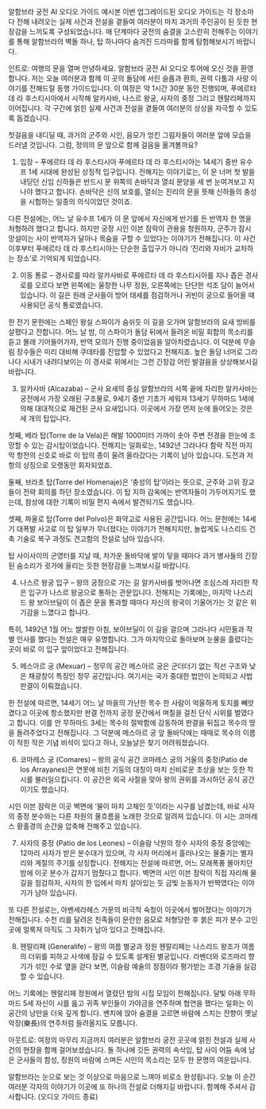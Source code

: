 알함브라 궁전 AI 오디오 가이드 예시본
이번 업그레이드된 오디오 가이드는 각 장소마다 전해 내려오는 실제 사건과 전설을 곁들여 여러분이 마치 과거의 주인공이 된 듯한 현장감을 느끼도록 구성되었습니다. 매 단계마다 궁전의 숨결을 고스란히 전해주는 이야기를 통해 알함브라의 벽돌 하나, 탑 하나마다 숨겨진 드라마를 함께 탐험해보시기 바랍니다.

인트로: 여행의 문을 열며
안녕하세요. 알함브라 궁전 AI 오디오 투어에 오신 것을 환영합니다. 저는 오늘 여러분과 함께 이 곳의 돌담에 서린 슬픔과 환희, 권력 다툼과 사랑 이야기를 전해드릴 동행 가이드입니다. 이 여정은 약 1시간 30분 동안 진행되며, 푸에르타 데 라 후스티시아에서 시작해 알카사바, 나스르 왕궁, 사자의 중정 그리고 헨랄리페까지 이어집니다. 각 구간에 얽힌 실제 사건과 전설을 곁들여 여러분의 상상을 자극할 수 있도록 돕겠습니다.

첫걸음을 내디딜 때, 과거의 군주와 시인, 음모가 엉킨 그림자들이 여러분 앞에 모습을 드러낼 것입니다. 그럼, 정의의 문 앞으로 함께 걸음을 옮겨볼까요?

1. 입장 – 푸에르타 데 라 후스티시아
푸에르타 데 라 후스티시아는 14세기 중반 유수프 1세 시대에 완성된 상징적 입구입니다. 전해지는 이야기로는, 이 문 너머 첫 발을 내딛던 신임 신하들은 반드시 문 위쪽의 손바닥과 열쇠 문양을 세 번 눈여겨보고 지나야 했다고 합니다. 손바닥은 신의 보호를, 열쇠는 진리의 문을 뜻해 신하들의 충성을 시험하는 일종의 의식이었던 것이죠.

다른 전설에는, 어느 날 유수프 1세가 이 문 앞에서 자신에게 반기를 든 반역자 한 명을 처형하려 했다고 합니다. 하지만 궁정 시인 이븐 잠락이 관용을 청원하자, 군주가 잠시 망설이는 사이 반역자가 달아나 목숨을 구할 수 있었다는 이야기가 전해집니다. 이 사건 이후부터 푸에르타 데 라 후스티시아는 단순한 출입구가 아니라 ‘진리와 자비가 교차하는 장소’로 기억되게 되었습니다.

2. 이동 통로 – 경사로를 따라 알카사바로
푸에르타 데 라 후스티시아를 지나 좁은 경사로를 오르다 보면 왼쪽에는 울창한 나무 정원, 오른쪽에는 단단한 석조 담이 늘어서 있습니다. 이 길은 원래 군사들이 방어 태세를 점검하거나 귀빈이 궁으로 들어올 때 사용되던 공식 통로였습니다.

한 전기 문헌에는 스페인 왕실 스파이가 숨쉬듯 이 길을 오가며 알함브라의 요새 방비를 살폈다고 전합니다. 어느 날 밤, 이 스파이가 돌담 뒤에서 들려온 비밀 회합의 목소리를 듣고 몰래 기어들어가자, 반역 모의가 진행 중이었음을 알아차렸습니다. 이 덕분에 무슬림 장수들은 미리 대비해 쿠데타를 진압할 수 있었다고 전해지죠. 높은 돌담 너머로 그라나다 시내가 내려다보이는 이 경사로 위에서는 그런 긴장감 어린 발걸음을 상상해보시길 바랍니다.

3. 알카사바 (Alcazaba) – 군사 요새의 중심
알함브라의 서쪽 끝에 자리한 알카사바는 궁전에서 가장 오래된 구조물로, 9세기 중반 기초가 세워져 13세기 무하마드 1세에 의해 대대적으로 재건된 군사 요새입니다. 이곳에서 가장 먼저 눈에 들어오는 것은 세 개의 탑입니다.

첫째, 베라 탑(Torre de la Vela)은 해발 1000미터 가까이 솟아 주변 전경을 한눈에 조망할 수 있는 감시탑이었습니다. 전해지는 일화로는, 1492년 그라나다 함락 직전 마지막 항전의 신호로 바로 이 탑의 종이 울려 올라갔다는 기록이 남아 있습니다. 도전과 저항의 상징으로 오랫동안 회자되었죠.

둘째, 브라초 탑(Torre del Homenaje)은 ‘충성의 탑’이라는 뜻으로, 군주와 고위 장교들이 전략 회의를 하던 장소였습니다. 이 탑 지하 감옥에는 반역자들이 가두어지기도 했는데, 참상에 대한 기록이 비밀 편지 속에서 발견되기도 했습니다.

셋째, 파울로 탑(Torre del Polvo)은 화약고로 사용된 공간입니다. 어느 문헌에는 14세기 대폭발 사고로 이 탑 일부가 무너졌다는 이야기가 전해지지만, 놀랍게도 나스리드 건축 기술로 복구 과정도 견고함의 전설로 남아 있습니다.

탑 사이사이의 군영터를 지날 때, 차가운 돌바닥에 발이 닿을 때마다 과거 병사들의 긴장된 숨소리가 귓가에 울리는 듯한 현장감을 느껴보시길 바랍니다.

4. 나스르 왕궁 입구 – 왕의 궁정으로 가는 길
알카사바를 벗어나면 조심스레 자리한 작은 입구가 나스르 왕궁으로 통하는 관문입니다. 전해지는 기록에는, 마지막 나스리드 왕 보아브딜이 이 좁은 문을 통과할 때마다 자신의 왕국이 기울어가는 것 같은 위기감을 느꼈다고 합니다.

특히, 1492년 1월 어느 쌀쌀한 아침, 보아브딜이 이 길을 걸으며 그라나다 시민들과 작별 인사를 했다는 전설은 매우 유명합니다. 그가 마지막으로 돌아보며 눈물을 흘렸다는 곳이 바로 이 입구 앞이었다고 전해집니다.

5. 메스아르 궁 (Mexuar) – 정무의 공간
메스아르 궁은 군더더기 없는 직선 구조와 낮은 채광창이 특징인 정무 공간입니다. 여기서는 국가 중대한 법안이 논의되고 사법 판결이 이뤄졌습니다.

한 전설에 따르면, 14세기 어느 날 마을의 가난한 목수 한 사람이 억울하게 토지를 빼앗겼다고 이곳에 항소했지만 판결 전까지 궁정 문간에서 며칠을 걸친 단식 시위를 벌였다고 합니다. 이를 안 무하마드 3세는 목수의 절박함에 감동하여 판결을 뒤집고 목수의 땅을 돌려주었다고 전해집니다. 그 덕분에 메스아르 궁 앞 돌바닥에는 때때로 목수의 이름이 적힌 작은 기념 비석이 있다고 하나, 오늘날은 찾기 어려워졌습니다.

6. 코마레스 궁 (Comares) – 왕의 공식 공간
코마레스 궁의 거울의 중정(Patio de los Arrayanes)은 연못에 비친 기둥의 대칭이 마치 신비로운 초상을 보는 듯한 착시를 불러일으킵니다. 이 공간은 외국 사절을 맞아 왕의 권위를 과시하던 공식 공간이기도 했습니다.

시인 이븐 잠락은 이곳 벽면에 ‘물이 마치 고체인 듯’이라는 시구를 남겼는데, 바로 사자의 중정 분수와는 다른 차원의 물흐름을 노래한 것으로 알려져 있습니다. 이 시는 코마레스 황홀경의 순간을 압축해 전해주고 있습니다.

7. 사자의 중정 (Patio de los Leones) – 이슬람 낙원의 정수
사자의 중정 중앙에는 12마리 사자가 받은 분수대가 있으며, 각 사자 머리에서 흘러나오는 물줄기는 별자리와 계절의 주기를 상징합니다. 전해지는 전설에 따르면, 어느 모래폭풍 몰아치던 밤에 이곳 분수가 갑자기 멈췄다고 합니다. 벽면의 시인 이븐 잠락이 직접 자리해 물길을 점검하자, 사자의 한 입에서 마치 살아있는 듯 금빛 눈동자가 반짝였다는 이야기가 남아 있습니다.

또 다른 전설로는, 아벤세라헤스 가문의 비극적 숙청이 이곳에서 벌어졌다는 이야기가 전해집니다. 수천 리를 달려온 친족들이 문란한 음모로 처형당한 후 붉은 피가 분수 고인 곳에 얼룩져 아직도 그 자취가 남아 있다고 전해집니다.

8. 헨랄리페 (Generalife) – 왕의 여름 별궁과 정원
헨랄리페는 나스리드 왕조가 여름의 더위를 피하고 사색에 잠길 수 있도록 설계된 별궁입니다. 라벤더와 로즈마리 향기가 섞인 수로 옆을 걷다 보면, 이슬람 예술의 정점이라 평가받는 조경 기술을 실감할 수 있습니다.

어느 기록에는 헨랄리페 정원에서 열렸던 밤의 시집 모임이 전해집니다. 달빛 아래 무하마드 5세 자신이 시를 읊고 귀족 부인들이 가야금을 연주하며 협연을 했다는 일화는 이 공간의 낭만을 더욱 깊게 합니다. 벤치에 앉아 숨결을 고르면 바람에 스치는 잔향이 옛날 악장(樂長)의 연주처럼 들려올지도 모릅니다.

아웃트로: 여정의 마무리
지금까지 여러분은 알함브라 궁전 곳곳에 얽힌 전설과 실제 사건의 현장을 함께 걸어보셨습니다. 돌 하나에 깃든 권력의 속삭임, 탑 사이 어둠 속에 남은 군사들의 함성, 정원의 바람에 스며든 시인의 목소리는 모두 한 문명의 여운입니다.

알함브라는 눈으로 보는 것 이상으로 마음으로 느껴야 비로소 완성됩니다. 오늘 이 순간 여러분 각자의 이야기가 이곳에 또 하나의 전설로 더해지길 바랍니다. 함께해 주셔서 감사합니다. (오디오 가이드 종료)